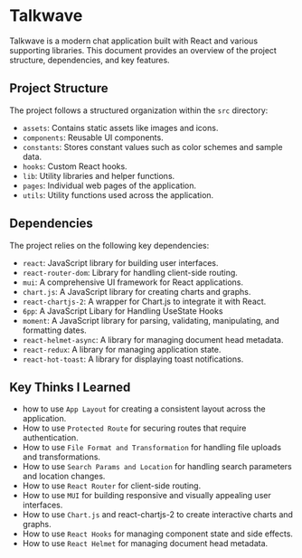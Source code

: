 # Talkwave

Talkwave is a modern chat application built with React and various supporting libraries. This document provides an overview of the project structure, dependencies, and key features.

## Project Structure

The project follows a structured organization within the `src` directory:

- `assets`: Contains static assets like images and icons.
- `components`: Reusable UI components.
- `constants`: Stores constant values such as color schemes and sample data.
- `hooks`: Custom React hooks.
- `lib`: Utility libraries and helper functions.
- `pages`: Individual web pages of the application.
- `utils`: Utility functions used across the application.

## Dependencies

The project relies on the following key dependencies:

- `react`: JavaScript library for building user interfaces.
- `react-router-dom`: Library for handling client-side routing.
- `mui`: A comprehensive UI framework for React applications.
- `chart.js`: A JavaScript library for creating charts and graphs.
- `react-chartjs-2`: A wrapper for Chart.js to integrate it with React.
- `6pp`: A JavaScript Libary for Handling UseState Hooks
- `moment`: A JavaScript library for parsing, validating, manipulating, and formatting dates.
- `react-helmet-async`: A library for managing document head metadata.
- `react-redux`: A library for managing application state.
- `react-hot-toast`: A library for displaying toast notifications.

## Key Thinks I Learned

- how to use `App Layout` for creating a consistent layout across the application.
- How to use `Protected Route` for securing routes that require authentication.
- How to use `File Format and Transformation` for handling file uploads and transformations.
- How to use `Search Params and Location` for handling search parameters and location changes.
- How to use `React Router` for client-side routing.
- How to use `MUI` for building responsive and visually appealing user interfaces.
- How to use `Chart.js` and react-chartjs-2 to create interactive charts and graphs.
- How to use `React Hooks` for managing component state and side effects.
- How to use `React Helmet` for managing document head metadata.
